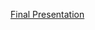 [Final Presentation](https://docs.google.com/presentation/d/1hwwxrPDyHL4ZOupDregezxXt0lfJIzJ2/edit?usp=drive_link&ouid=105827693913815625225&rtpof=true&sd=true)
